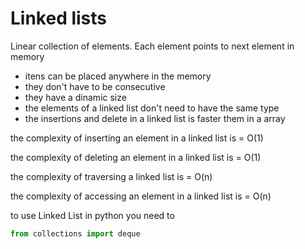 # Linked lists

Linear collection of elements. Each element points to next element in memory

- itens can be placed anywhere in the memory
- they don't have to be consecutive
- they have a dinamic size
- the elements of a linked list don't need to have the same type
- the insertions and delete in a linked list is faster them in a array

the complexity of inserting an element in a linked list is = O(1)

the complexity of deleting an element in a linked list is = O(1)

the complexity of traversing a linked list is = O(n)

the complexity of accessing an element in a linked list is = O(n)


to use Linked List in python you need to
```py
from collections import deque
```